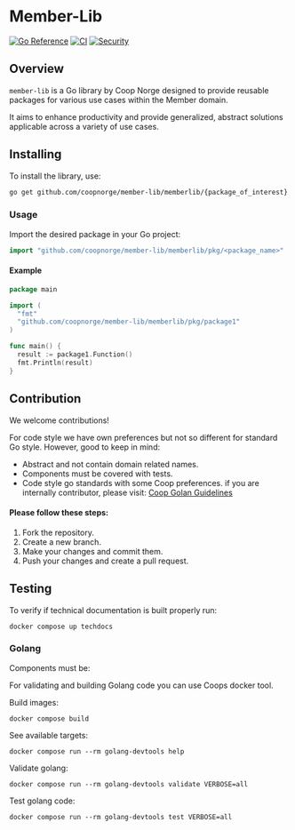 # Member-Lib

[![Go Reference](https://pkg.go.dev/badge/github.com/coopnorge/member-lib/memberlib.svg)](https://pkg.go.dev/github.com/coopnorge/member-lib/memberlib)
[![CI](https://github.com/coopnorge/member-lib/memberlib/actions/workflows/golang-ci.yaml/badge.svg?branch=main)](https://github.com/coopnorge/member-lib/memberlib/actions/workflows/golang-ci.yaml)
[![Security](https://github.com/coopnorge/member-lib/memberlib/actions/workflows/security-scan.yaml/badge.svg?branch=main)](https://github.com/coopnorge/member-lib/memberlib/actions/workflows/security-scan.yaml)

## Overview

`member-lib` is a Go library by Coop Norge designed to provide reusable
packages for various use cases within the Member domain.

It aims to enhance productivity and provide generalized, abstract solutions
applicable across a variety of use cases.

## Installing

To install the library, use:

```bash
go get github.com/coopnorge/member-lib/memberlib/{package_of_interest}
```

### Usage

Import the desired package in your Go project:

```go
import "github.com/coopnorge/member-lib/memberlib/pkg/<package_name>"
```

#### Example

```go
package main

import (
  "fmt"
  "github.com/coopnorge/member-lib/memberlib/pkg/package1"
)

func main() {
  result := package1.Function()
  fmt.Println(result)
}
```

## Contribution

We welcome contributions!

For code style we have own preferences but not so different for standard Go
style. However, good to keep in mind:

- Abstract and not contain domain related names.
- Components must be covered with tests.
- Code style go standards with some Coop preferences.
  if you are internally contributor, please
  visit: [Coop Golan Guidelines](https://inventory.internal.coop/docs/default/component/guidelines/languages/go)

#### Please follow these steps:

1. Fork the repository.
2. Create a new branch.
3. Make your changes and commit them.
4. Push your changes and create a pull request.

## Testing

To verify if technical documentation is built properly run:

```shell
docker compose up techdocs
```

### Golang

Components must be:

For validating and building Golang code you can use Coops docker tool.

Build images:

```shell
docker compose build
```

See available targets:

```shell
docker compose run --rm golang-devtools help
```

Validate golang:

```shell
docker compose run --rm golang-devtools validate VERBOSE=all
```

Test golang code:

```shell
docker compose run --rm golang-devtools test VERBOSE=all
```
